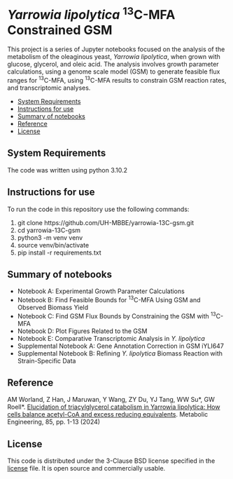 # _Yarrowia lipolytica_ <sup>13</sup>C-MFA Constrained GSM

This project is a series of Jupyter notebooks focused on the analysis of the metabolism of the oleaginous yeast, <i>Yarrowia lipolytica</i>, when grown with glucose, glycerol, and oleic acid. The analysis involves growth parameter calculations, using a genome scale model (GSM) to generate feasible flux ranges for <sup>13</sup>C-MFA, using <sup>13</sup>C-MFA results to constrain GSM reaction rates, and transcriptomic analyses.

- [System Requirements](#system-requirements)
- [Instructions for use](#instructions-for-use)
- [Summary of notebooks](#summary-of-notebooks)
- [Reference](#reference)
- [License](#license)

## System Requirements

The code was written using python 3.10.2

## Instructions for use

To run the code in this repository use the following commands:

<ol>
  <li>git clone https://github.com/UH-MBBE/yarrowia-13C-gsm.git</li>
  <li>cd yarrowia-13C-gsm</li>
  <li>python3 -m venv venv</li>
  <li>source venv/bin/activate</li>
  <li>pip install -r requirements.txt</li>
</ol>

## Summary of notebooks

- Notebook A: Experimental Growth Parameter Calculations
- Notebook B: Find Feasible Bounds for <sup>13</sup>C-MFA Using GSM and Observed Biomass Yield
- Notebook C: Find GSM Flux Bounds by Constraining the GSM with <sup>13</sup>C-MFA
- Notebook D: Plot Figures Related to the GSM
- Notebook E: Comparative Transcriptomic Analysis in <i>Y. lipolytica</i>
- Supplemental Notebook A: Gene Annotation Correction in GSM iYLI647
- Supplemental Notebook B: Refining <i>Y. lipolytica</i> Biomass Reaction with Strain-Specific Data

## Reference

AM Worland, Z Han, J Maruwan, Y Wang, ZY Du, YJ Tang, WW Su*, GW Roell*. [Elucidation of triacylglycerol catabolism in Yarrowia lipolytica: How cells balance acetyl-CoA and excess reducing equivalents](https://doi.org/10.1016/j.ymben.2024.06.010). Metabolic Engineering, 85, pp. 1-13 (2024)

## License

This code is distributed under the 3-Clause BSD license specified in the [license][1] file. It is open source and commercially usable.

[1]: license
